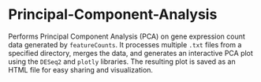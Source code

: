 # Principal-Component-Analysis
Performs Principal Component Analysis (PCA) on gene expression count data generated by `featureCounts`. It processes multiple `.txt` files from a specified directory, merges the data, and generates an interactive PCA plot using the `DESeq2` and `plotly` libraries. The resulting plot is saved as an HTML file for easy sharing and visualization.
